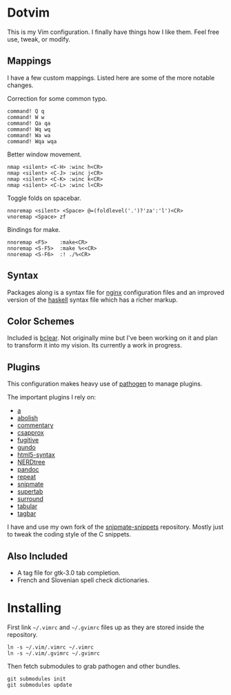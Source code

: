 Dotvim
======

This is my Vim configuration. I finally have things how I like them.
Feel free use, tweak, or modify.

Mappings
--------

I have a few custom mappings. Listed here are some of the more notable
changes.

Correction for some common typo.

```
command! Q q
command! W w
command! Qa qa
command! Wq wq
command! Wa wa
command! Wqa wqa
```

Better window movement.

```
nmap <silent> <C-H> :winc h<CR>
nmap <silent> <C-J> :winc j<CR>
nmap <silent> <C-K> :winc k<CR>
nmap <silent> <C-L> :winc l<CR>
```

Toggle folds on spacebar.

```
nnoremap <silent> <Space> @=(foldlevel('.')?'za':'l')<CR>
vnoremap <Space> zf
```

Bindings for make.

```
nnoremap <F5>    :make<CR>
nnoremap <S-F5>  :make %<<CR>
nnoremap <S-F6>  :! ./%<CR>
```

Syntax
------

Packages along is a syntax file for [nginx][] configuration files and
an improved version of the [haskell][] syntax file which has a richer
markup.

  [nginx]: https://github.com/simongmzlj/dotvim/blob/master/syntax/nginx.vim
  [haskell]: https://github.com/simongmzlj/dotvim/blob/master/syntax/haskell.vim

Color Schemes
-------------

Included is [bclear][]. Not originally mine but I've been working on
it and plan to transform it into my vision. Its currently a work in
progress.

  [bclear]: https://github.com/simongmzlj/dotvim/blob/master/colors/bclear.vim

Plugins
-------

This configuration makes heavy use of [pathogen][] to manage plugins.

The important plugins I rely on:

- [a][]
- [abolish][]
- [commentary][]
- [csapprox][]
- [fugitive][]
- [gundo][]
- [html5-syntax][]
- [NERDtree][]
- [pandoc][]
- [repeat][]
- [snipmate][]
- [supertab][]
- [surround][]
- [tabular][]
- [tagbar][]

I have and use my own fork of the [snipmate-snippets][] repository.
Mostly just to tweak the coding style of the C snippets.

  [pathogen]: https://github.com/tpope/vim-pathogen
  [a]: https://github.com/vim-scripts/a.vim
  [abolish]: https://github.com/vim-scripts/abolish.vim
  [commentary]: https://github.com/tpope/vim-commentary
  [csapprox]: https://github.com/godlygeek/csapprox
  [fugitive]: https://github.com/tpope/vim-fugitive
  [gundo]: https://github.com/sjl/gundo.vim
  [html5-syntax]: https://github.com/othree/html5-syntax.vim
  [NERDtree]: https://github.com/vim-scripts/The-NERD-tree
  [pandoc]: https://github.com/vim-pandoc/vim-pandoc
  [repeat]: https://github.com/tpope/vim-repeat
  [snipmate]: https://github.com/garbas/vim-snipmate
  [supertab]: https://github.com/ervandew/supertab
  [surround]: https://github.com/tpope/vim-surround
  [tabular]: https://github.com/godlygeek/tabular
  [tagbar]: https://github.com/majutsushi/tagbar
  [snipmate-snippets]: https://github.com/simongmzlj/snipmate-snippets

Also Included
-------------

- A tag file for gtk-3.0 tab completion.
- French and Slovenian spell check dictionaries.

Installing
==========

First link `~/.vimrc` and `~/.gvimrc` files up as they are stored
inside the repository.

```
ln -s ~/.vim/.vimrc ~/.vimrc
ln -s ~/.vim/.gvimrc ~/.gvimrc
```

Then fetch submodules to grab pathogen and other bundles.

```
git submodules init
git submodules update
```
